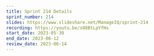 ```yaml
---
title: Sprint 214 Details
sprint_number: 214
slides: https://www.slideshare.net/ManageIQ/sprint-214
recording: https://youtu.be/sO8BtLpYfHs
start_date: 2023-05-30
end_date: 2023-06-12
review_date: 2023-06-14
---
```


